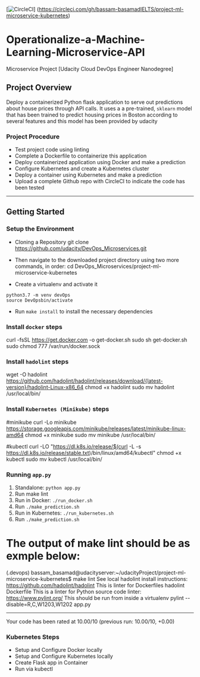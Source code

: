 [![CircleCI](https://circleci.com/gh/bassam-basamadIELTS/project-ml-microservice-kubernetes.svg?style=svg)]
(https://circleci.com/gh/bassam-basamadIELTS/project-ml-microservice-kubernetes)



# Operationalize-a-Machine-Learning-Microservice-API
Microservice Project [Udacity Cloud DevOps Engineer Nanodegree]

## Project Overview
Deploy a containerized Python flask application to serve out predictions about house prices through API calls. It uses a a pre-trained, `sklearn` model that has been trained to predict housing prices in Boston according to several features and this model has been provided by udacity 

### Project Procedure
* Test project code using linting
* Complete a Dockerfile to containerize this application
* Deploy containerized application using Docker and make a prediction
* Configure Kubernetes and create a Kubernetes cluster
* Deploy a container using Kubernetes and make a prediction
* Upload a complete Github repo with CircleCI to indicate the code has been tested



---
## Getting Started
### Setup the Environment

* Cloning a Repository
git clone https://github.com/udacity/DevOps_Microservices.git

* Then navigate to the downloaded project directory using two more commands, in order:
cd DevOps_Microservices/project-ml-microservice-kubernetes



* Create a virtualenv and activate it
```
python3.7 -m venv devOps
source DevOpsbin/activate
```
* Run `make install` to install the necessary dependencies

### Install `docker` steps

curl -fsSL https://get.docker.com -o get-docker.sh
sudo sh get-docker.sh
sudo chmod 777 /var/run/docker.sock

### Install `hadolint` steps

wget -O hadolint https://github.com/hadolint/hadolint/releases/download/{latest-version}/hadolint-Linux-x86_64
chmod +x hadolint
sudo mv hadolint /usr/local/bin/


### Install `Kubernetes (Minikube)` steps  

#minikube
curl -Lo minikube https://storage.googleapis.com/minikube/releases/latest/minikube-linux-amd64
chmod +x minikube
sudo mv minikube /usr/local/bin/

#kubectl
curl -LO "https://dl.k8s.io/release/$(curl -L -s https://dl.k8s.io/release/stable.txt)/bin/linux/amd64/kubectl"
chmod +x kubectl
sudo mv kubectl /usr/local/bin/


### Running `app.py`

1. Standalone:  `python app.py`
2. Run make lint
3. Run in Docker:  `./run_docker.sh`
4. Run `./make_prediction.sh`
3. Run in Kubernetes:  `./run_kubernetes.sh`
6. Run `./make_prediction.sh`

# The output of make lint should be as exmple below:

(.devops) bassam_basamad@udacityserver:~/udacityProject/project-ml-microservice-kubernetes$ make lint
 See local hadolint install instructions:   https://github.com/hadolint/hadolint
 This is linter for Dockerfiles
hadolint Dockerfile
 This is a linter for Python source code linter: https://www.pylint.org/
 This should be run from inside a virtualenv
pylint --disable=R,C,W1203,W1202 app.py

--------------------------------------------------------------------
Your code has been rated at 10.00/10 (previous run: 10.00/10, +0.00)

### Kubernetes Steps

* Setup and Configure Docker locally
* Setup and Configure Kubernetes locally
* Create Flask app in Container
* Run via kubectl
